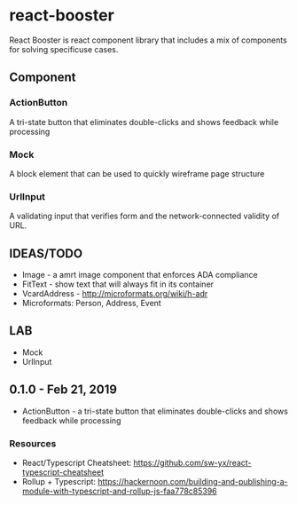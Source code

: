 # react-booster

React Booster is react component library that includes a mix of components for solving specificuse cases.

## Component

### ActionButton

A tri-state button that eliminates double-clicks and shows feedback while processing

### Mock

A block element that can be used to quickly wireframe page structure

### UrlInput

A validating input that verifies form and the network-connected validity of URL.

## IDEAS/TODO

- Image - a amrt image component that enforces ADA compliance
- FitText - show text that will always fit in its container
- VcardAddress - http://microformats.org/wiki/h-adr
- Microformats: Person, Address, Event

## LAB

- Mock
- UrlInput

## 0.1.0 - Feb 21, 2019

- ActionButton - a tri-state button that eliminates double-clicks and shows feedback while processing

### Resources

- React/Typescript Cheatsheet: https://github.com/sw-yx/react-typescript-cheatsheet
- Rollup + Typescript: https://hackernoon.com/building-and-publishing-a-module-with-typescript-and-rollup-js-faa778c85396
